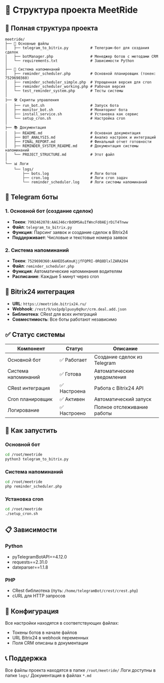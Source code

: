 # 📁 Структура проекта MeetRide

## 🎯 Полная структура проекта

```
meetride/
├── 📄 Основные файлы
│   ├── telegram_to_bitrix.py          # Телеграм-бот для создания сделок
│   ├── botManager.php                 # Менеджер ботов с методами CRM
│   └── requirements.txt               # Зависимости Python
│
├── 🔔 Система напоминаний
│   ├── reminder_scheduler.php         # Основной планировщик (токен: 7529690360)
│   ├── reminder_scheduler_simple.php  # Упрощенная версия для cron
│   ├── reminder_scheduler_working.php # Рабочая версия
│   └── test_reminder_system.php       # Тесты системы
│
├── 🛠️ Скрипты управления
│   ├── run_bot.sh                     # Запуск бота
│   ├── monitor_bot.sh                 # Мониторинг бота
│   ├── install_service.sh             # Установка как сервис
│   └── setup_cron.sh                  # Настройка cron
│
├── 📚 Документация
│   ├── README.md                      # Основная документация
│   ├── BOT_ANALYSIS.md                # Анализ настроек и интеграций
│   ├── FINAL_REPORT.md                # Финальный отчет готовности
│   ├── REMINDER_SYSTEM_README.md      # Документация системы напоминаний
│   └── PROJECT_STRUCTURE.md           # Этот файл
│
└── 📊 Логи
    └── logs/
        ├── bots.log                   # Логи ботов
        ├── cron.log                   # Логи cron задач
        └── reminder_scheduler.log     # Логи системы напоминаний
```

## 🤖 Telegram боты

### 1. Основной бот (создание сделок)
- **Токен**: `7992462078:AAGJ46crBdOMSAuIfWncFd0AEjrDiT4Tnww`
- **Файл**: `telegram_to_bitrix.py`
- **Функция**: Парсинг заявок и создание сделок в Bitrix24
- **Поддерживает**: Числовые и текстовые номера заявок

### 2. Система напоминаний
- **Токен**: `7529690360:AAHED5aKmuKjjfFQPRI-0RQ8DlxlZARA2O4`
- **Файл**: `reminder_scheduler.php`
- **Функция**: Автоматические напоминания водителям
- **Расписание**: Каждые 5 минут через cron

## 🔗 Bitrix24 интеграция

- **URL**: `https://meetride.bitrix24.ru/`
- **Webhook**: `/rest/9/oo1pdplpuoy0q9ur/crm.deal.add.json`
- **Библиотека**: CRest для всех интеграций
- **Совместимость**: Все боты работают независимо

## ✅ Статус системы

| Компонент | Статус | Описание |
|-----------|--------|----------|
| Основной бот | ✅ Работает | Создание сделок из Telegram |
| Система напоминаний | ✅ Готова | Автоматические уведомления |
| CRest интеграция | ✅ Настроена | Работа с Bitrix24 API |
| Cron планировщик | ✅ Активен | Автоматический запуск |
| Логирование | ✅ Настроено | Полное отслеживание работы |

## 🚀 Как запустить

### Основной бот
```bash
cd /root/meetride
python3 telegram_to_bitrix.py
```

### Система напоминаний
```bash
cd /root/meetride
php reminder_scheduler.php
```

### Установка cron
```bash
cd /root/meetride
./setup_cron.sh
```

## 📋 Зависимости

### Python
- pyTelegramBotAPI==4.12.0
- requests==2.31.0
- dateparser==1.1.8

### PHP
- CRest библиотека (путь: `/home/telegramBot/crest/crest.php`)
- cURL для HTTP запросов

## 🔧 Конфигурация

Все настройки находятся в соответствующих файлах:
- Токены ботов в начале файлов
- URL Bitrix24 в webhook переменных
- Поля CRM описаны в документации

## 📞 Поддержка

Все файлы проекта находятся в папке `/root/meetride/`
Логи доступны в папке `logs/`
Документация в файлах `*.md`

